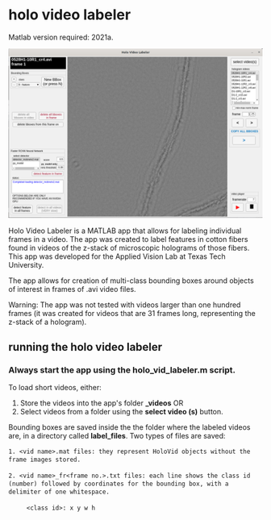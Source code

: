 # holo video labeler


Matlab version required: 2021a.

![alt text](https://github.com/alexandresoaresilva/holo_vid_label/blob/experimental/docs/UI.png)

Holo Video Labeler is a MATLAB app that allows for labeling individual frames in a video. The app was created to label features in cotton fibers found in videos of the z-stack of microscopic holograms of those fibers. This app was developed for the Applied Vision Lab at Texas Tech University.

The app allows for creation of multi-class bounding boxes around objects of interest in frames of .avi video files.

Warning: The app was not tested with videos larger than one hundred frames (it was created for videos that are 31 frames long, representing the z-stack of a hologram).

## running the holo video labeler

### Always start the app using the holo_vid_labeler.m script.

To load short videos, either:

1. Store the videos into the app's folder **\_videos**
    OR
2. Select videos from a folder using the **select video (s)** button.

Bounding boxes are saved inside the the folder where the labeled videos are, in a directory called **label_files**. Two types of files are saved:

    1. <vid name>.mat files: they represent HoloVid objects without the frame images stored.
    
    2. <vid name>_fr<frame no.>.txt files: each line shows the class id (number) followed by coordinates for the bounding box, with a delimiter of one whitespace.
    	
    	 <class id>: x y w h
